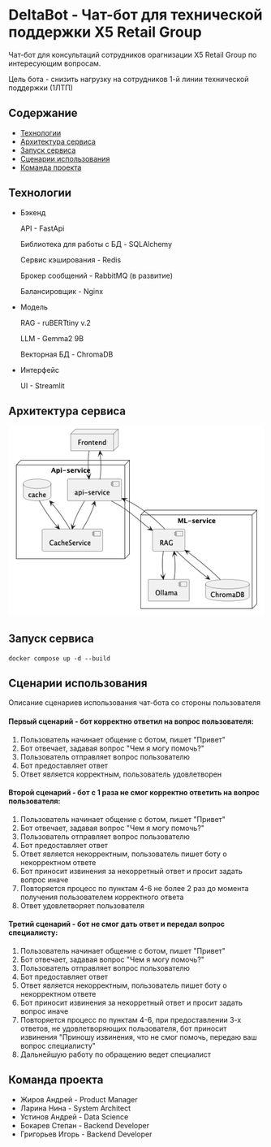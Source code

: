 # DeltaBot - Чат-бот для технической поддержки X5 Retail Group
Чат-бот для консультаций сотрудников орагнизации X5 Retail Group по интересующим вопросам.

Цель бота - снизить нагрузку на сотрудников 1-й линии технической поддержки (1ЛТП)

## Cодержание
- [Технологии](#технологии)
- [Архитектура сервиса](#архитектура-сервиса)
- [Запуск сервиса](#запуск-сервиса)
- [Сценарии использования](#сценарии-использования)
- [Команда проекта](#команда-проекта)

## Технологии
- Бэкенд

  API - FastApi
  
  Библиотека для работы с БД - SQLAlchemy
  
  Сервис кэширования - Redis
  
  Брокер сообщений - RabbitMQ (в развитие)
  
  Балансировщик - Nginx
  
- Модель
  
  RAG - ruBERTtiny v.2
  
  LLM - Gemma2 9B
  
  Векторная БД - ChromaDB
  
- Интерфейс
  
  UI - Streamlit

## Архитектура сервиса

![](project_docs/ComponentDiagram.png)

## Запуск сервиса

   ```
   docker compose up -d --build
   ```

## Cценарии использования

Описание сценариев использования чат-бота со стороны пользователя

#### Первый сценарий - бот корректно ответил на вопрос пользователя:
   1. Пользователь начинает общение с ботом, пишет "Привет"
   2. Бот отвечает, задавая вопрос "Чем я могу помочь?"
   3. Пользователь отправляет вопрос пользователю
   4. Бот предоставляет ответ
   5. Ответ является корректным, пользователь удовлетворен

#### Второй сценарий - бот с 1 раза не смог корректно ответить на вопрос пользователя:
   1. Пользователь начинает общение с ботом, пишет "Привет"
   2. Бот отвечает, задавая вопрос "Чем я могу помочь?"
   3. Пользователь отправляет вопрос пользователю
   4. Бот предоставляет ответ
   5. Ответ является некорректным, пользователь пишет боту о некорректном ответе
   6. Бот приносит извинения за некорретный ответ и просит задать вопрос иначе
   7. Повторяется процесс по пунктам 4-6 не более 2 раз до момента получения пользователем корректного ответа
   8. Ответ удовлетворяет пользователя

#### Третий сценарий - бот не смог дать ответ и передал вопрос специалисту:
   1. Пользователь начинает общение с ботом, пишет "Привет"
   2. Бот отвечает, задавая вопрос "Чем я могу помочь?"
   3. Пользователь отправляет вопрос пользователю
   4. Бот предоставляет ответ
   5. Ответ является некорректным, пользователь пишет боту о некорректном ответе
   6. Бот приносит извинения за некорретный ответ и просит задать вопрос иначе
   7. Повторяется процесс по пунктам 4-6, при предоставлении 3-х ответов, не удовлетворяющих пользователя, бот приносит извинения "Приношу извинения, что не смог помочь, передаю ваш вопрос специалисту"
   8. Дальнейшую работу по обращению ведет специалист

## Команда проекта
- Жиров Андрей - Product Manager
- Ларина Нина - System Architect
- Устинов Андрей - Data Science
- Бокарев Степан - Backend Developer
- Григорьев Игорь - Backend Developer
